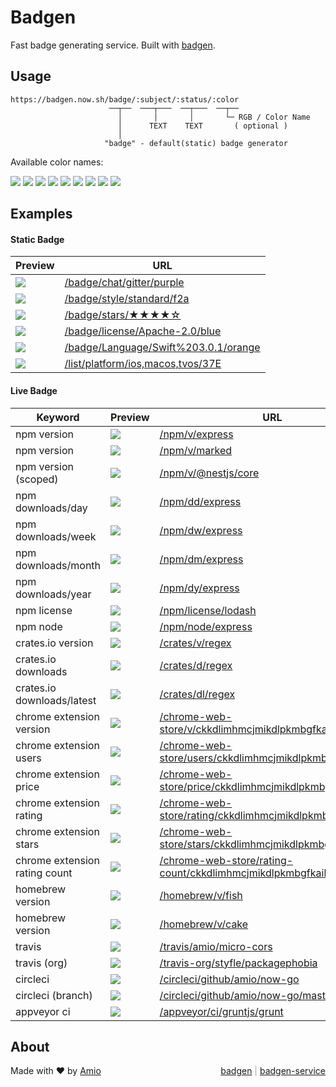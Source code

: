 # Badgen

Fast badge generating service. Built with [badgen](https://github.com/amio/badgen).

## Usage

```
https://badgen.now.sh/badge/:subject/:status/:color
                      ──┬──  ───┬───  ──┬───  ──┬──
                        │       │       │       └─ RGB / Color Name
                        │      TEXT    TEXT       ( optional )
                        │
                     "badge" - default(static) badge generator
```

Available color names:

![](/badge/color/blue/blue)
![](/badge/color/cyan/cyan)
![](/badge/color/green/green)
![](/badge/color/yellow/yellow)
![](/badge/color/orange/orange)
![](/badge/color/red/red)
![](/badge/color/pink/pink)
![](/badge/color/purple/purple)
![](/badge/color/grey/grey)

## Examples

#### Static Badge

| Preview | URL |
| --- | --- |
|![](/badge/chat/gitter/purple) | [/badge/chat/gitter/purple](/badge/chat/gitter/purple)
|![](/badge/style/standard/f2a) | [/badge/style/standard/f2a](/badge/style/standard/f2a)
|![](/badge/stars/★★★★☆) | [/badge/stars/★★★★☆](/badge/stars/★★★★☆)
|![](/badge/license/Apache-2.0/blue) | [/badge/license/Apache-2.0/blue](/badge/license/Apache-2.0/blue)
|![](/badge/Language/Swift%203.0.1/orange) | [/badge/Language/Swift%203.0.1/orange](/badge/Language/Swift%203.0.1/orange)
|![](/list/platform/ios,macos,tvos/37E) | [/list/platform/ios,macos,tvos/37E](/list/platform/ios,macos,tvos/37E)

#### Live Badge

| Keyword | Preview | URL |
| --- | --- | --- |
| npm version | ![](/npm/v/express) | [/npm/v/express](/npm/v/express)
| npm version | ![](/npm/v/marked) | [/npm/v/marked](/npm/v/marked)
| npm version (scoped) | ![](/npm/v/@nestjs/core) | [/npm/v/@nestjs/core](/npm/v/@nestjs/core)
| npm downloads/day | ![](/npm/dd/express) | [/npm/dd/express](/npm/dd/express)
| npm downloads/week | ![](/npm/dw/express) | [/npm/dw/express](/npm/dw/express)
| npm downloads/month | ![](/npm/dm/express) | [/npm/dm/express](/npm/dm/express)
| npm downloads/year | ![](/npm/dy/express) | [/npm/dy/express](/npm/dy/express)
| npm license | ![](/npm/license/lodash) | [/npm/license/lodash](/npm/license/lodash)
| npm node  | ![](/npm/node/express) | [/npm/node/express](/npm/node/express)
| crates.io version | ![](/crates/v/regex) | [/crates/v/regex](/crates/v/regex)
| crates.io downloads | ![](/crates/d/regex) | [/crates/d/regex](/crates/d/regex)
| crates.io downloads/latest | ![](/crates/dl/regex) | [/crates/dl/regex](/crates/dl/regex)
| chrome extension version | ![](/chrome-web-store/v/ckkdlimhmcjmikdlpkmbgfkaikojcbjk) | [/chrome-web-store/v/ckkdlimhmcjmikdlpkmbgfkaikojcbjk](/chrome-web-store/v/ckkdlimhmcjmikdlpkmbgfkaikojcbjk)
| chrome extension users | ![](/chrome-web-store/users/ckkdlimhmcjmikdlpkmbgfkaikojcbjk) | [/chrome-web-store/users/ckkdlimhmcjmikdlpkmbgfkaikojcbjk](/chrome-web-store/users/ckkdlimhmcjmikdlpkmbgfkaikojcbjk)
| chrome extension price | ![](/chrome-web-store/price/ckkdlimhmcjmikdlpkmbgfkaikojcbjk) | [/chrome-web-store/price/ckkdlimhmcjmikdlpkmbgfkaikojcbjk](/chrome-web-store/price/ckkdlimhmcjmikdlpkmbgfkaikojcbjk)
| chrome extension rating | ![](/chrome-web-store/rating/ckkdlimhmcjmikdlpkmbgfkaikojcbjk) | [/chrome-web-store/rating/ckkdlimhmcjmikdlpkmbgfkaikojcbjk](/chrome-web-store/rating/ckkdlimhmcjmikdlpkmbgfkaikojcbjk)
| chrome extension stars | ![](/chrome-web-store/stars/ckkdlimhmcjmikdlpkmbgfkaikojcbjk) | [/chrome-web-store/stars/ckkdlimhmcjmikdlpkmbgfkaikojcbjk](/chrome-web-store/stars/ckkdlimhmcjmikdlpkmbgfkaikojcbjk)
| chrome extension rating count | ![](/chrome-web-store/rating-count/ckkdlimhmcjmikdlpkmbgfkaikojcbjk) | [/chrome-web-store/rating-count/ckkdlimhmcjmikdlpkmbgfkaikojcbjk](/chrome-web-store/rating-count/ckkdlimhmcjmikdlpkmbgfkaikojcbjk)
| homebrew version | ![](/homebrew/v/fish) | [/homebrew/v/fish](/homebrew/v/fish)
| homebrew version | ![](/homebrew/v/cake) | [/homebrew/v/cake](/homebrew/v/cake)
| travis | ![](/travis/amio/micro-cors) | [/travis/amio/micro-cors](/travis/amio/micro-cors)
| travis (org) | ![](/travis-org/styfle/packagephobia) | [/travis-org/styfle/packagephobia](/travis-org/styfle/packagephobia)
| circleci | ![](/circleci/github/amio/now-go) | [/circleci/github/amio/now-go](/circleci/github/amio/now-go)
| circleci (branch) | ![](/circleci/github/amio/now-go/master) | [/circleci/github/amio/now-go/master](/circleci/github/amio/now-go/master)
| appveyor ci | ![](/appveyor/ci/gruntjs/grunt) | [/appveyor/ci/gruntjs/grunt](/appveyor/ci/gruntjs/grunt)

## About

Made with ❤️ by [Amio](https://github.com/amio)
<span style="float:right; color: #AAA">
  <a href="https://github.com/amio/badgen">badgen</a> |
  <a href="https://github.com/amio/badgen-service">badgen-service</a>
</span>

